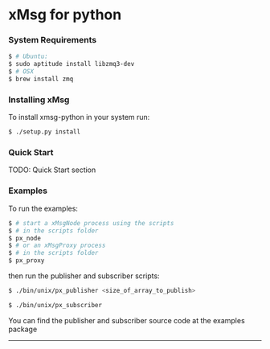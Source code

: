 # xMsg for python

### System Requirements

```sh
$ # Ubuntu:
$ sudo aptitude install libzmq3-dev
$ # OSX
$ brew install zmq
```

### Installing xMsg

To install xmsg-python in your system run:

```sh
$ ./setup.py install
```

### Quick Start
TODO: Quick Start section


### Examples

To run the examples:

```sh
$ # start a xMsgNode process using the scripts
$ # in the scripts folder
$ px_node
$ # or an xMsgProxy process 
$ # in the scripts folder
$ px_proxy
```

then run the publisher and subscriber scripts:

```sh
$ ./bin/unix/px_publisher <size_of_array_to_publish>
```

```sh
$ ./bin/unix/px_subscriber
```

You can find the publisher and subscriber source code at the examples package

---
